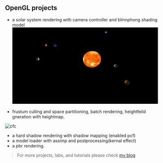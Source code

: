 ## OpenGL projects
- a solar system rendering with camera controller and blinnphong shading model  
![solarsys](/assets/solarsys.png)

- frustum culling and space partitioning, batch rendering, heightfeild gneration with heightmap.

![cfc](/assets/cfc.gif)

- a hard shadow rendering with shadow mapping (enabled pcf)
- a model loader with assimp and postprocessing(kernal effect)
- a pbr rendering. 




> For more projects, labs, and tutorials please check [my blog](https://www.jmingxiao.site) 